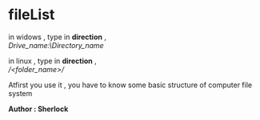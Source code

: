 # fileList
in widows , type in <b>direction</b> ,<br>
<i>Drive_name:\Directory_name</i>

in linux , type in <b>direction</b> ,<br>
<i>/<folder_name>/</i><br>

Atfirst you use it , you have to know some basic structure of computer file system<br>

<b>Author : Sherlock</b>
